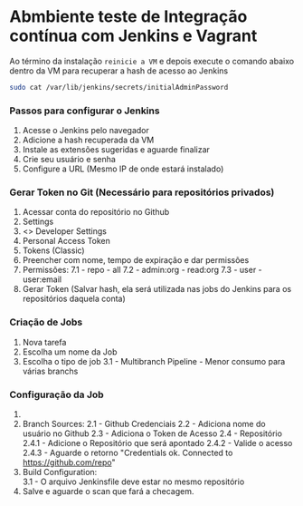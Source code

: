 # Abmbiente teste de Integração contínua com Jenkins e Vagrant

Ao término da instalação `reinicie a VM` e depois execute o comando abaixo dentro da VM para recuperar a hash de acesso ao Jenkins

```bash
sudo cat /var/lib/jenkins/secrets/initialAdminPassword
```
### Passos para configurar o Jenkins

1. Acesse o Jenkins pelo navegador 
2. Adicione a hash recuperada da VM
3. Instale as extensões sugeridas e aguarde finalizar
4. Crie seu usuário e senha
5. Configure a URL (Mesmo IP de onde estará instalado)


### Gerar Token no Git (Necessário para repositórios privados)

1. Acessar conta do repositório no Github
2. Settings
3. <> Developer Settings
4. Personal Access Token 
5. Tokens (Classic) 
6. Preencher com nome, tempo de expiração e dar permissões
7. Permissões:
    7.1 - repo - all
    7.2 - admin:org - read:org
    7.3 - user - user:email
8. Gerar Token (Salvar hash, ela será utilizada nas jobs do Jenkins para os repositórios daquela conta)

### Criação de Jobs

1. Nova tarefa
2. Escolha um nome da Job
3. Escolha o tipo de job
    3.1 - Multibranch Pipeline - Menor consumo para várias branchs

### Configuração da Job

1. 
2. Branch Sources:
    2.1 - Github Credenciais
    2.2 - Adiciona nome do usuário no Github
    2.3 - Adiciona o Token de Acesso
    2.4 - Repositório
        2.4.1 - Adicione o Repositório que será apontado
        2.4.2 - Valide o acesso
        2.4.3 - Aguarde o retorno "Credentials ok. Connected to https://github.com/repo"
3. Build Configuration:        
    3.1 - O arquivo Jenkinsfile deve estar no mesmo repositório
4. Salve e aguarde o scan que fará a checagem.




